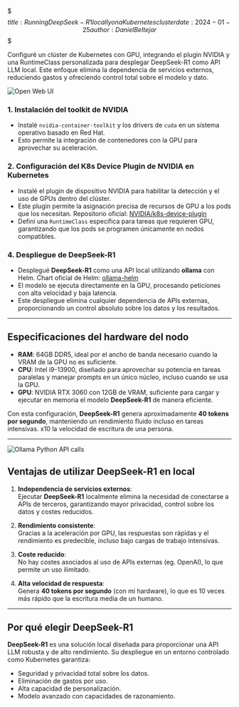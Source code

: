 $$$
title: Running DeepSeek-R1 locally on a Kubernetes cluster
date: 2024-01-25
author: Daniel Beltejar 
$$$

Configuré un clúster de Kubernetes con GPU, integrando el plugin NVIDIA y una RuntimeClass personalizada para desplegar DeepSeek-R1 como API LLM local. Este enfoque elimina la dependencia de servicios externos, reduciendo gastos y ofreciendo control total sobre el modelo y dato.

![Open Web UI](https://danielbeltejar.es/assets/images/posts/1/open-web-ui-deepseek.png)

### 1. Instalación del toolkit de NVIDIA
- Instalé `nvidia-container-toolkit` y los drivers de `cuda` en un sistema operativo basado en Red Hat.
- Esto permite la integración de contenedores con la GPU para aprovechar su aceleración.

### 2. Configuración del K8s Device Plugin de NVIDIA en Kubernetes
- Instalé el plugin de dispositivo NVIDIA para habilitar la detección y el uso de GPUs dentro del clúster.
- Este plugin permite la asignación precisa de recursos de GPU a los pods que los necesitan. Repositorio oficial: [NVIDIA/k8s-device-plugin](https://github.com/NVIDIA/k8s-device-plugin)
- Definí una `RuntimeClass` específica para tareas que requieren GPU, garantizando que los pods se programen únicamente en nodos compatibles.

### 4. Despliegue de DeepSeek-R1
- Desplegué **DeepSeek-R1** como una API local utilizando **ollama** con Helm. Chart oficial de Helm: [ollama-helm](https://artifacthub.io/packages/helm/ollama-helm/ollama)
- El modelo se ejecuta directamente en la GPU, procesando peticiones con alta velocidad y baja latencia.
- Este despliegue elimina cualquier dependencia de APIs externas, proporcionando un control absoluto sobre los datos y los resultados.

---

## Especificaciones del hardware del nodo

- **RAM**: 64GB DDR5, ideal por el ancho de banda necesario cuando la VRAM de la GPU no es suficiente.
- **CPU**: Intel i9-13900, diseñado para aprovechar su potencia en tareas paralelas y manejar prompts en un único núcleo, incluso cuando se usa la GPU.
- **GPU**: NVIDIA RTX 3060 con 12GB de VRAM, suficiente para cargar y ejecutar en memoria el modelo **DeepSeek-R1** de manera eficiente.

Con esta configuración, **DeepSeek-R1** genera aproximadamente **40 tokens por segundo**, manteniendo un rendimiento fluido incluso en tareas intensivas. x10 la velocidad de escritura de una persona.

---

![Ollama Python API calls](https://danielbeltejar.es/assets/images/posts/1/ollama-python-api-calls-deepseek.png)


## Ventajas de utilizar DeepSeek-R1 en local

1. **Independencia de servicios externos**:  
   Ejecutar **DeepSeek-R1** localmente elimina la necesidad de conectarse a APIs de terceros, garantizando mayor privacidad, control sobre los datos y costes reducidos.

2. **Rendimiento consistente**:  
   Gracias a la aceleración por GPU, las respuestas son rápidas y el rendimiento es predecible, incluso bajo cargas de trabajo intensivas.

3. **Coste reducido**:  
   No hay costes asociados al uso de APIs externas (eg. OpenAI), lo que permite un uso ilimitado.

4. **Alta velocidad de respuesta**:  
   Genera **40 tokens por segundo** (con mi hardware), lo que es 10 veces más rápido que la escritura media de un humano.

---

## Por qué elegir DeepSeek-R1

**DeepSeek-R1** es una solución local diseñada para proporcionar una API LLM robusta y de alto rendimiento. Su despliegue en un entorno controlado como Kubernetes garantiza:
- Seguridad y privacidad total sobre los datos.
- Eliminación de gastos por uso.
- Alta capacidad de personalización.
- Modelo avanzado con capacidades de razonamiento.